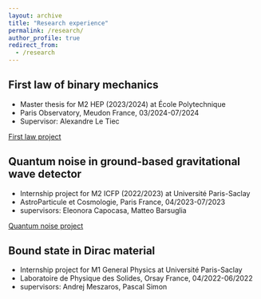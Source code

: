 ```yaml
---
layout: archive
title: "Research experience"
permalink: /research/
author_profile: true
redirect_from:
  - /research
---
```


## First law of binary mechanics
- Master thesis for M2 HEP (2023/2024) at École Polytechnique
- Paris Observatory, Meudon France, 03/2024-07/2024
- Supervisor: Alexandre Le Tiec

[First law project](/research/FirstLaw/)

## Quantum noise in ground-based gravitational wave detector
- Internship project for M2 ICFP (2022/2023) at Université Paris-Saclay
- AstroParticule et Cosmologie, Paris France, 04/2023-07/2023
- supervisors: Eleonora Capocasa, Matteo Barsuglia

[Quantum noise project](/research/QuantumNoise/)

## Bound state in Dirac material
- Internship project for M1 General Physics at Université Paris-Saclay
- Laboratoire de Physique des Solides, Orsay France, 04/2022-06/2022
- supervisors: Andrej Meszaros, Pascal Simon

